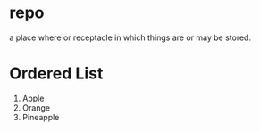 # repo
a place where or receptacle in which things are or may be stored.

# Ordered List
1. Apple
2. Orange
3. Pineapple

